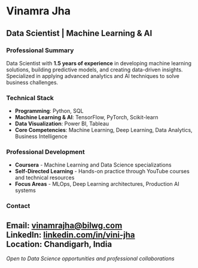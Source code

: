 # Vinamra Jha
## Data Scientist | Machine Learning & AI
### Professional Summary
Data Scientist with **1.5 years of experience** in developing machine learning solutions, building predictive models, and creating data-driven insights. Specialized in applying advanced analytics and AI techniques to solve business challenges.
### Technical Stack
- **Programming**: Python, SQL
- **Machine Learning & AI**: TensorFlow, PyTorch, Scikit-learn
- **Data Visualization**: Power BI, Tableau
- **Core Competencies**: Machine Learning, Deep Learning, Data Analytics, Business Intelligence
### Professional Development
- **Coursera** - Machine Learning and Data Science specializations
- **Self-Directed Learning** - Hands-on practice through YouTube courses and technical resources
- **Focus Areas** - MLOps, Deep Learning architectures, Production AI systems
### Contact
**Email**: vinamrajha@bilwg.com  
**LinkedIn**: [linkedin.com/in/vini-jha](https://www.linkedin.com/in/vini-jha/)  
**Location**: Chandigarh, India
---
*Open to Data Science opportunities and professional collaborations*
